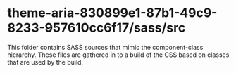 # theme-aria-830899e1-87b1-49c9-8233-957610cc6f17/sass/src

This folder contains SASS sources that mimic the component-class hierarchy. These files
are gathered in to a build of the CSS based on classes that are used by the build.
